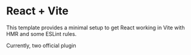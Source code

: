 # React + Vite

This template provides a minimal setup to get React working in Vite with HMR and some ESLint rules.

Currently, two official plugin

